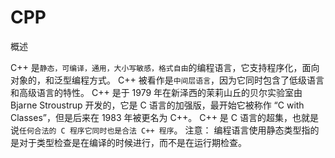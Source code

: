 # CPP

概述

C++ 是`静态，可编译，通用，大小写敏感，格式自由`的编程语言，它支持程序化，面向对象的，和泛型编程方式。
C++ 被看作是`中间层语言`，因为它同时包含了低级语言和高级语言的特性。
C++ 是于 1979 年在新泽西的茉莉山丘的贝尔实验室由 Bjarne Stroustrup 开发的，它是 C 语言的加强版，最开始它被称作 “C with Classes”，但是后来在 1983 年被更名为 C++。
C++ 是 C 语言的超集，也就是说`任何合法的 C 程序它同时也是合法 C++ 程序`。
注意： 编程语言使用静态类型指的是对于类型检查是在编译的时候进行，而不是在运行期检查。